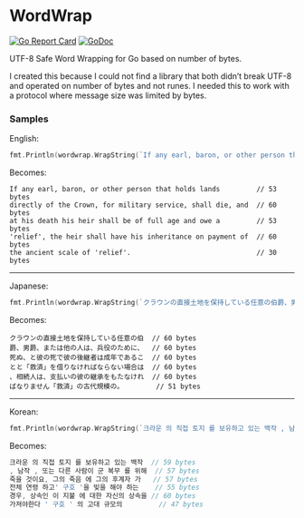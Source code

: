 # WordWrap

[![Go Report Card](http://goreportcard.com/badge/donatj/wordwrap)](http://goreportcard.com/report/donatj/mpo)
[![GoDoc](https://godoc.org/github.com/donatj/wordwrap?status.svg)](https://godoc.org/github.com/donatj/mpo)

UTF-8 Safe Word Wrapping for Go based on number of bytes.

I created this because I could not find a library that both didn’t break UTF-8 and operated on number of bytes and not runes. I needed this to work with a protocol where message size was limited by bytes.

### Samples

English:

```go
fmt.Println(wordwrap.WrapString(`If any earl, baron, or other person that holds lands directly of the Crown, for military service, shall die, and at his death his heir shall be of full age and owe a 'relief', the heir shall have his inheritance on payment of the ancient scale of 'relief'.`, 60))
```

Becomes:

```
If any earl, baron, or other person that holds lands         // 53 bytes
directly of the Crown, for military service, shall die, and  // 60 bytes
at his death his heir shall be of full age and owe a         // 53 bytes
'relief', the heir shall have his inheritance on payment of  // 60 bytes
the ancient scale of 'relief'.                               // 30 bytes
```


---

Japanese:

```go
fmt.Println(wordwrap.WrapString(`クラウンの直接土地を保持している任意の伯爵、男爵、または他の人は、兵役のために、死ぬ、と彼の死で彼の後継者は成年であることと「救済」を借りなければならない場合は、相続人は、支払いの彼の継承をもたなければなりません「救済」の古代規模の。`, 60))
```

Becomes:

```
クラウンの直接土地を保持している任意の伯  // 60 bytes
爵、男爵、または他の人は、兵役のために、  // 60 bytes
死ぬ、と彼の死で彼の後継者は成年であるこ  // 60 bytes
とと「救済」を借りなければならない場合は  // 60 bytes
、相続人は、支払いの彼の継承をもたなけれ  // 60 bytes
ばなりません「救済」の古代規模の。        // 51 bytes
```

---

Korean:

```go
fmt.Println(wordwrap.WrapString(`크라운 의 직접 토지 를 보유하고 있는 백작 , 남작 , 또는 다른 사람이 군 복무 를 위해 죽을 것이요, 그의 죽음 에 그의 후계자 가 전체 연령 하고' 구호 '을 빚을 해야 하는 경우, 상속인 이 지불 에 대한 자신의 상속을 가져야한다 ' 구호 ' 의 고대 규모의 `, 60))
```

Becomes:

```go
크라운 의 직접 토지 를 보유하고 있는 백작  // 59 bytes
, 남작 , 또는 다른 사람이 군 복무 를 위해  // 57 bytes
죽을 것이요, 그의 죽음 에 그의 후계자 가   // 57 bytes
전체 연령 하고' 구호 '을 빚을 해야 하는    // 55 bytes
경우, 상속인 이 지불 에 대한 자신의 상속을 // 60 bytes
가져야한다 ' 구호 ' 의 고대 규모의         // 47 bytes
```
